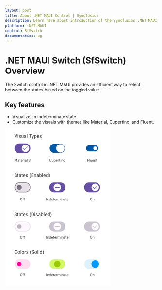 ```yaml
---
layout: post
title: About .NET MAUI Control | Syncfusion
description: Learn here about introduction of the Syncfusion .NET MAUI Switch (SfSwitch) control, its elements and more.
platform: .NET MAUI
control: SfSwitch
documentation: ug
---
```


# .NET MAUI Switch (SfSwitch) Overview

The Switch control in .NET MAUI provides an efficient way to select between the states based on the toggled value.

## Key features

 * Visualize an indeterminate state.
 * Customize the visuals with themes like Material, Cupertino, and Fluent.

![Overview image of SfSwitch](Images/overview/Overview.png)
